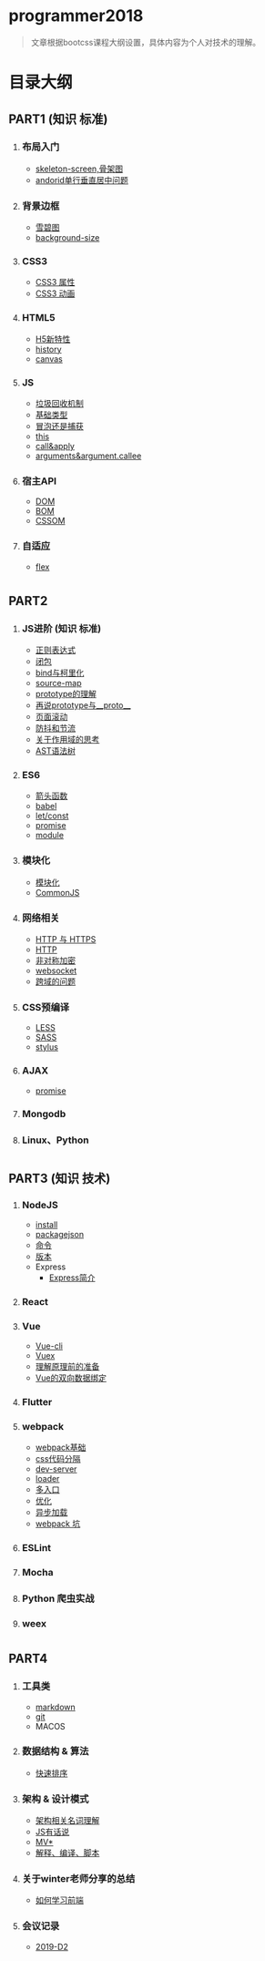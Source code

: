 # programmer2018
 
 > 文章根据bootcss课程大纲设置，具体内容为个人对技术的理解。
 
 # 目录大纲
## PART1 (知识 标准)

1. ### 布局入门
    - [skeleton-screen,骨架图](./PART1/布局入门/skeleton-screen-loading.md)
    - [andorid单行垂直居中问题](./PART1/布局入门/android单行垂直居中问题.md)
1. ### 背景边框
    - [雪碧图](./PART1/background-border/sprite.md)
    - [background-size](./PART1/background-border/background.md)

1. ### CSS3
    - [CSS3 属性](./PART1/CSS3/property.md)
    - [CSS3 动画](./PART1/CSS3/animate.md)

1. ### HTML5
    - [H5新特性](./PART1/HTML5/HTML5新特性.md)
    - [history](./PART1/HTML5/history.md)
    - [canvas](./PART1/HTML5/canvas.md)

1. ### JS
    - [垃圾回收机制](./PART1/JS基础/垃圾回收机制.md)
    - [基础类型](./PART1/JS基础/基础类型.md)
    - [冒泡还是捕获](./PART1/JS基础/冒泡还是捕获.md)
    - [this](./PART1/JS基础/this.md)
    - [call&apply](./PART1/JS基础/call&apply.md)
    - [arguments&argument.callee](./PART1/JS基础/arguments.md)

1. ### 宿主API
    - [DOM](./PART1/Host-API/DOM.md)
    - [BOM](./PART1/Host-API/BOM.md)
    - [CSSOM](./PART1/Host-API/CSSOM.md)

1. ### 自适应
    - [flex](./PART1/responsive/flex.md)

#
## PART2

1. ### JS进阶 (知识 标准)
    - [正则表达式](./PART2/JS进阶/正则表达式.md)
    - [闭包](./PART2/JS进阶/闭包.md)
    - [bind与柯里化](./PART2/JS进阶/bind与柯里化.md)
    - [source-map](./PART2/JS进阶/source-map.md)
    - [prototype的理解](./PART2/JS进阶/prototype.md)
    - [再说prototype与__proto__](./PART2/JS进阶/__proto__&pototype&constructor.md)
    - [页面滚动](./PART2/JS进阶/scroll.md)
    - [防抖和节流](./PART2/JS进阶/debounceAndThrottle.md)
    - [关于作用域的思考](./PART2/JS进阶/aboutScope.md)
    - [AST语法树](./PART2/JS进阶/AST.md)
1. ### ES6 
    - [箭头函数](./PART2/ES6/arrow-fun.md)
    - [babel](./PART2/ES6/babel.md)
    - [let/const](./PART2/ES6/let-const.md)
    - [promise](./PART2/ES6/promise.md)
    - [module](./PART2/ES6/module1-import-export.md)

1. ### 模块化
    - [模块化](./PART2/JS进阶/模块化/模块化.md)
    - [CommonJS](./PART2/JS进阶/模块化/CommonJS.md)

1. ###  网络相关
    - [HTTP 与 HTTPS](./PART2/HTTP/http&https.md)
    - [HTTP](./PART2/HTTP/http.md)
    - [非对称加密](./PART2/HTTP/https.md)
    - [websocket](./PART2/network/websocket.md)
    - [跨域的问题](./PART2/network/cross-origin.md) 

1. ### CSS预编译
    - [LESS](./PART2/CSS-precompile/LESS.md)
    - [SASS](./PART2/CSS-precompile/SASS.md)
    - [stylus](./PART2/CSS-precompile/stylus.md)

1. ### AJAX
    - [promise](./PART2/ES6/promise.md)

1. ### Mongodb

1. ### Linux、Python

#
## PART3 (知识 技术)

1. ### NodeJS
    - [install](./PART3/NPM&nodeJs/install.md)
    - [packagejson](./PART3/NPM&nodeJs/packagejson.md)
    - [命令](./PART3/NPM&nodeJs/命令.md)
    - [版本](./PART3/NPM&nodeJs/版本.md)
    - Express
        - [Express简介](./PART3/NPM&nodeJs/express/about.md)

1. ### React

1. ### Vue
    - [Vue-cli](./PART3/Vue/vue-cli.md)
    - [Vuex](./PART3/Vue/Vuex.md)
    - [理解原理前的准备](./PART3/Vue/vue原理/vue原理中的几个api.md)
    - [Vue的双向数据绑定](./PART3/Vue/vue原理/vue-concept.md)

1. ### Flutter

1. ### webpack
    - [webpack基础](./PART3/webpack/webpack.md)
    - [css代码分隔](./PART3/webpack/webpack-cssfile-config.md)
    - [dev-server](./PART3/webpack/webpack-dev-server.md)
    - [loader](./PART3/webpack/webpack-loader.md)
    - [多入口](./PART3/webpack/webpack-multi-entry.md)
    - [优化](./PART3/webpack/webpack-optimize.md)
    - [异步加载](./PART3/webpack/webpack-vue-lazyload.md)
    - [webpack 坑](./PART3/webpack/webpack指北.md)
1. ### ESLint

1. ### Mocha

1. ### Python 爬虫实战

1. ### weex

#
## PART4 

1. ### 工具类
    - [markdown](./PART4/工具类/markdown教程.md)
    - [git](./PART4/工具类/git.md)
    - MACOS

2. ### 数据结构 & 算法
    - [快速排序](./PART4/算法/快速排序.md)

1. ### 架构 & 设计模式
    - [架构相关名词理解](./PART4/架构相关/架构相关名词.md)
    - [JS有话说](./PART4/架构相关/JS有话要说.md)
    - [MV*](./PART4/架构相关/mvvm&mvc.md)
    - [解释、编译、脚本](./PART4/架构相关/编译型语言_解释性语言_脚本语言.md)

1. ### 关于winter老师分享的总结
    - [如何学习前端](./PART4/关于winter老师分享的总结/前端应该怎么学.md)

2. ### 会议记录
    - [2019-D2](./PART4/2019-D2.md)




